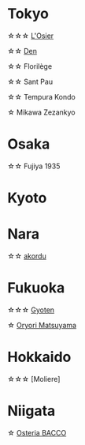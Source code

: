 # Tokyo
☆☆☆ [L'Osier](https://www.instagram.com/p/DEX35zKSzMG/?hl=en)

☆☆ [Den](https://www.instagram.com/p/DG_isXjyVta/?hl=en)

☆☆ Florilège

☆☆ Sant Pau

☆☆ Tempura Kondo

☆ Mikawa Zezankyo

# Osaka
☆☆ Fujiya 1935

# Kyoto

# Nara
☆☆ [akordu](https://www.instagram.com/p/DBdqxgTvZhk/?hl=en)

# Fukuoka
☆☆☆ [Gyoten](https://www.instagram.com/p/DCmGPvdvLbI/?hl=en)

☆ [Oryori Matsuyama](https://www.instagram.com/p/DCmLHTtP1FN/?hl=en)

# Hokkaido
☆☆☆ [Moliere]

# Niigata
☆ [Osteria BACCO](https://www.instagram.com/p/DHLvnZYRxt5/?hl=en)

